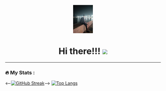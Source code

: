 <div id="Header" align="center">
  <img src="z3320863686524_20c35e462f4d1c54fe2ca59abf949cbd.jpg"/
       width="64"
       height="92">
  <h1>
    Hi there!!!
    <img src="https://media.giphy.com/media/hvRJCLFzcasrR4ia7z/giphy.gif" width="30px"/>
  </h1>
</div>

---

### :fire: My Stats :
<--[![GitHub Streak](http://github-readme-streak-stats.herokuapp.com?user=KhanhNguyenDuy&theme=dark&date_format=M%20j%5B%2C%20Y%5D)](https://git.io/streak-stats)-->
[![Top Langs](https://github-readme-stats.vercel.app/api/top-langs/?username=KhanhNguyen1308)](https://github.com/anuraghazra/github-readme-stats)

